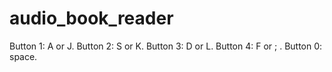 # audio_book_reader
Button 1: A or J.   Button 2: S or K.   Button 3: D or L.   Button 4: F or ;    .     Button 0: space.   
